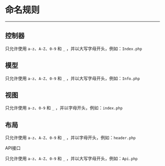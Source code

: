# 命名规则

---

## 控制器

只允许使用 `a-z`、`A-Z`、`0-9` 和 `_` ，并以大写字母开头，例如：`Index.php`

## 模型

只允许使用 `a-z`、`A-Z`、`0-9` 和 `_` ，并以大写字母开头，例如：`Info.php`

## 视图

只允许使用 `a-z`、`0-9` 和 `_` ，并以字母开头，例如：`index.php`

## 布局

只允许使用 `a-z`、`A-Z`、`0-9` 和 `_` ，并以字母开头，例如：`header.php`

API接口

只允许使用 `a-z`、`A-Z`、`0-9` 和 `_` ，并以大写字母开头，例如：`Api.php`

